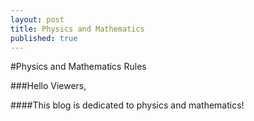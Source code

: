 ```yaml
---
layout: post
title: Physics and Mathematics
published: true
---
```

#Physics and Mathematics Rules

###Hello Viewers,

####This blog is dedicated to physics and mathematics!